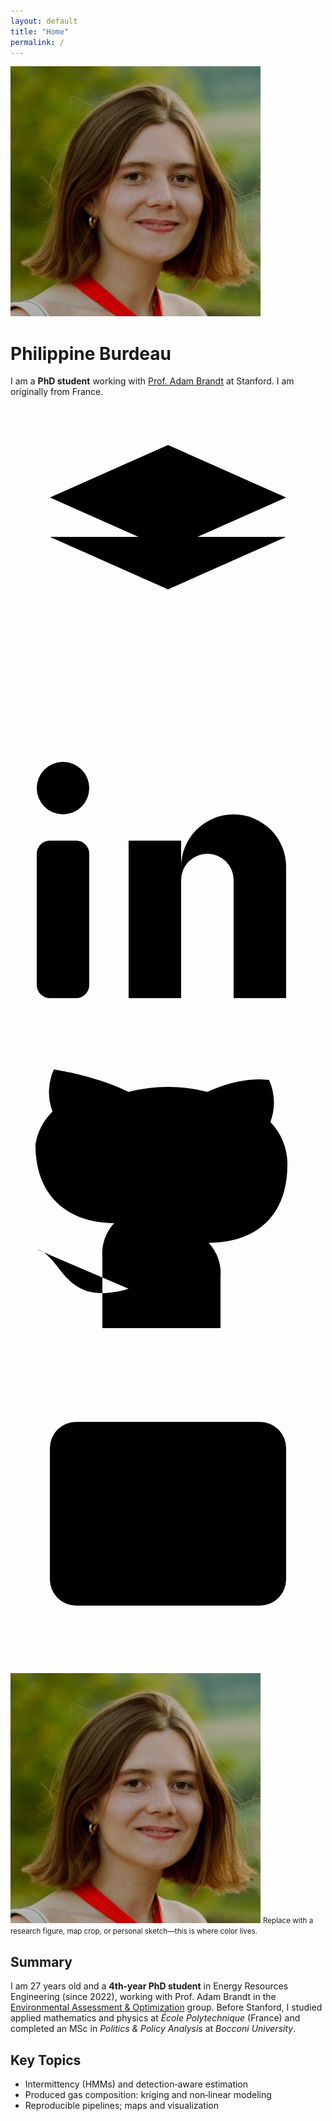```yaml
---
layout: default
title: "Home"
permalink: /
---
```


<div class="profile">
  <img class="photo" src="/assets/img/avatar.jpg" alt="Portrait of Philippine Burdeau">
  <div class="identity">
    <h1>Philippine Burdeau</h1>
    <p>I am a <strong><span id="phdYearInline">PhD student</span></strong> working with <a href="https://eao.stanford.edu/" target="_blank" rel="noopener">Prof. Adam Brandt</a> at Stanford. I am originally from France.</p>
    <div class="social">
      <!-- Google Scholar -->
      <a class="icon" href="https://scholar.google.com/citations?user=sJb11sYAAAAJ&hl=fr" aria-label="Google Scholar" target="_blank" rel="noopener">
        <svg viewBox="0 0 24 24" stroke-width="2" stroke-linecap="round" stroke-linejoin="round">
          <path d="M3 7l9-4 9 4-9 4-9-4z" />
          <path d="M21 10l-9 4-9-4" />
          <path d="M12 14v7" />
        </svg>
      </a>
      <!-- LinkedIn -->
      <a class="icon" href="https://www.linkedin.com/in/philippine-burdeau/" aria-label="LinkedIn" target="_blank" rel="noopener">
        <svg viewBox="0 0 24 24" stroke-width="2" stroke-linecap="round" stroke-linejoin="round">
          <rect x="2" y="9" width="4" height="12" rx="1"/>
          <path d="M9 9h4v2a4 4 0 0 1 8 0v10h-4V12a2 2 0 0 0-4 0v9H9z"/>
          <circle cx="4" cy="5" r="2"/>
        </svg>
      </a>
      <!-- GitHub -->
      <a class="icon" href="https://github.com/pburdeau" aria-label="GitHub" target="_blank" rel="noopener">
        <svg viewBox="0 0 24 24" stroke-width="2" stroke-linecap="round" stroke-linejoin="round">
          <path d="M9 19c-5 1.5-5-2.5-7-3m14 6v-3.9a3.4 3.4 0 0 0-.9-2.6c3 0 6-1.5 6-6a4.6 4.6 0 0 0-1.3-3.2 4.2 4.2 0 0 0-.1-3.2S17.8 2.7 15 4a12.1 12.1 0 0 0-6 0C6.3 2.7 3.3 2.3 3.3 2.3a4.2 4.2 0 0 0-.1 3.2A4.6 4.6 0 0 0 1.9 8c0 4.4 3 6 6 6a3.4 3.4 0 0 0-.9 2.6V22"/>
        </svg>
      </a>
      <!-- Email -->
      <a class="icon" href="mailto:pburdeau@stanford.edu" aria-label="Email">
        <svg viewBox="0 0 24 24" stroke-width="2" stroke-linecap="round" stroke-linejoin="round">
          <rect x="3" y="5" width="18" height="14" rx="2"/>
          <path d="M3 7l9 6 9-6"/>
        </svg>
      </a>
    </div>
  </div>

  <div class="spot">
    <img src="/assets/img/spotlight.jpg" alt="Research or personal spotlight image">
    <small>Replace with a research figure, map crop, or personal sketch—this is where color lives.</small>
  </div>
</div>

<h2 class="section-title">Summary</h2>
<p>I am <span id="age">27</span> years old and a <strong><span id="phdYearText">4th‑year PhD student</span></strong> in Energy Resources Engineering (since 2022), working with Prof. Adam Brandt in the <a href="https://eao.stanford.edu/" target="_blank" rel="noopener">Environmental Assessment & Optimization</a> group. Before Stanford, I studied applied mathematics and physics at <em>École Polytechnique</em> (France) and completed an MSc in <em>Politics & Policy Analysis</em> at <em>Bocconi University</em>.</p>

<h2 class="section-title">Key Topics</h2>
<ul class="big-bullets">
  <li>Intermittency (HMMs) and detection‑aware estimation</li>
  <li>Produced gas composition: kriging and non‑linear modeling</li>
  <li>Reproducible pipelines; maps and visualization</li>
</ul>

<script>
(function(){
  const now = new Date();
  const birth = new Date('1998-02-26T00:00:00');
  let age = now.getFullYear() - birth.getFullYear();
  const mdiff = now.getMonth() - birth.getMonth();
  if (mdiff < 0 || (mdiff === 0 && now.getDate() < birth.getDate())) age--;
  const ageEl = document.getElementById('age'); if (ageEl) ageEl.textContent = age;

  // PhD year since 2022; roll to next academic year on Sep 1
  const y = now.getFullYear();
  const afterSep = now.getMonth() >= 8;
  let yearNum = (y - 2022) + (afterSep ? 1 : 0);
  if (yearNum < 1) yearNum = 1;
  const ord = (n)=>{
    if (n % 10 == 1 && n % 100 != 11) return n + 'st';
    if (n % 10 == 2 && n % 100 != 12) return n + 'nd';
    if (n % 10 == 3 && n % 100 != 13) return n + 'rd';
    return n + 'th';
  };
  const text = ord(yearNum) + '‑year PhD student';
  const t1 = document.getElementById('phdYearInline');
  const t2 = document.getElementById('phdYearText');
  if (t1) t1.textContent = text;
  if (t2) t2.textContent = text;
})();
</script>